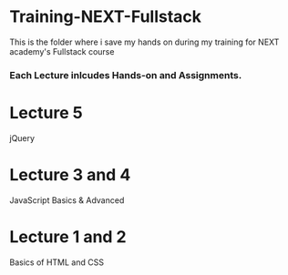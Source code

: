 # Training-NEXT-Fullstack
This is the folder where i save my hands on during my training for NEXT academy's Fullstack course
### Each Lecture inlcudes Hands-on and Assignments.
# Lecture 5
jQuery
# Lecture 3 and 4
JavaScript Basics & Advanced
# Lecture 1 and 2
Basics of HTML and CSS

